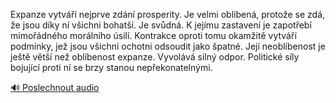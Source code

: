 
Expanze vytváří nejprve zdání prosperity. Je velmi oblíbená, protože se zdá, že jsou díky ní všichni bohatší. Je svůdná. K jejímu zastavení je zapotřebí mimořádného morálního úsilí. Kontrakce oproti tomu okamžitě vytváří podmínky, jež jsou všichni ochotni odsoudit jako špatné. Její neoblíbenost je ještě větší než oblíbenost expanze. Vyvolává silný odpor. Politické síly bojující proti ní se brzy stanou nepřekonatelnými.

[🔊 Poslechnout audio](/data/7-paragraphs/audio/chapter_102/para_007-Expanze-vytv-nejprve-zdn-prosperity-Je-velmi.mp3)
